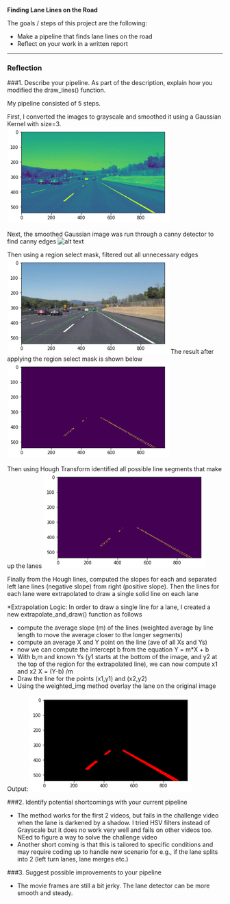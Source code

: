 
**Finding Lane Lines on the Road**

The goals / steps of this project are the following:
* Make a pipeline that finds lane lines on the road
* Reflect on your work in a written report


[//]: # (Image References)

[image1]: ./writeup_images/gray_gaussian.png "Grayscale"
[image2]: ./writeup_images/cany.png "Canny"
[image3]: ./writeup_images/region_select.png "Region Select"
[image4]: ./writeup_images/region_masked.png "Region Mask Applieded"
[image5]: ./writeup_images/hough_lines.png "Hough_lines"
[image6]: ./writeup_images/lane_detected.png "Lane Detected"
---

### Reflection

###1. Describe your pipeline. As part of the description, explain how you modified the draw_lines() function.

My pipeline consisted of 5 steps. 

First, I converted the images to grayscale and smoothed it using a Gaussian Kernel with size=3.
![alt text][image1]

Next, the smoothed Gaussian image was run through a canny detector to find canny edges
![alt text][image2]

Then using a region select mask, filtered out all unnecessary edges
![alt text][image3]
The result after applying the region select mask is shown below
![alt text][image4]

Then using Hough Transform identified all possible line segments that make up the lanes
![alt text][image4]

Finally from the Hough lines, computed the slopes for each and separated left lane lines (negative slope) from right (positive slope). Then the lines for each lane were extrapolated to draw a single solid line on each lane

*Extrapolation Logic:
In order to draw a single line for a lane, I created a new extrapolate_and_draw() function as follows
  - compute the average slope (m) of the lines (weighted average by line length to move the average closer to the longer segments)
  - compute an average X and Y point on the line (ave of all Xs and Ys)
  - now we can compute the intercept b from the equation Y = m*X + b
  - With b,m and known Ys (y1 starts at the bottom of the image, and y2 at the top of the region for the extrapolated line), we can now compute x1 and x2
      X = (Y-b) /m
  - Draw the line for the points (x1,y1) and (x2,y2)
  - Using the weighted_img method overlay the lane on the original image
  
Output: 
![alt text][image5]



###2. Identify potential shortcomings with your current pipeline
- The method works for the first 2 videos, but fails in the challenge video when the lane is darkened by a shadow. I tried HSV filters instead of Grayscale but it does no work very well and fails on other videos too. NEed to figure a way to solve the challenge video
- Another short coming is that this is tailored to specific conditions and may require coding up to handle new scenario  for e.g., if the lane splits into 2 (left turn lanes, lane merges etc.)


###3. Suggest possible improvements to your pipeline

- The movie frames are still a bit jerky. The lane detector can be more smooth and steady.

